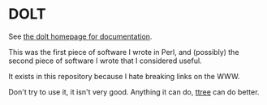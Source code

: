 # DOLT

See [the dolt homepage for documentation][2].

This was the first piece of software I wrote in Perl, and
(possibly) the second piece of software I wrote that I
considered useful.

It exists in this repository because I hate breaking links
on the WWW.

Don't try to use it, it isn't very good. Anything it can do,
[ttree][1] can do better.

[1]: http://www.template-toolkit.org/docs/tools/ttree.html
[2]: http://dorward.me.uk/software/dolt/
